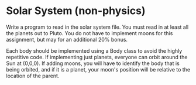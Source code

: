 # Solar System (non-physics)

Write a program to read in the solar system file.
You must read in at least all the planets out to Pluto. You
do not have to implement moons for this assignment, but may for an additional 20% bonus.

Each body should be implemented using a Body class to avoid the highly repetitive code. If implementing just planets, everyone can orbit around 
the Sun at (0,0,0). If adding moons, you will have to identify the body
that is being orbited, and if it is a planet, your moon's position will
be relative to the location of the parent.